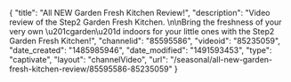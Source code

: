 {
    "title": "All NEW Garden Fresh Kitchen Review!",
    "description": "Video review of the Step2 Garden Fresh Kitchen. \n\nBring the freshness of your very own \u201cgarden\u201d indoors for your little ones with the Step2 Garden Fresh Kitchen!",
    "channelid": "85595586",
    "videoid": "85235059",
    "date_created": "1485985946",
    "date_modified": "1491593453",
    "type": "captivate",
    "layout": "channelVideo",
    "url": "\/seasonal\/all-new-garden-fresh-kitchen-review\/85595586-85235059"
}